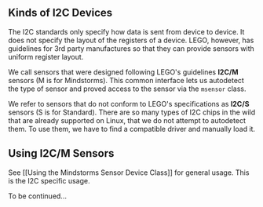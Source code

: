 ## Kinds of I2C Devices

The I2C standards only specify how data is sent from device to device. It does not specify the layout of the registers of a device. LEGO, however, has guidelines for 3rd party manufactures so that they can provide sensors with uniform register layout.

We call sensors that were designed following LEGO's guidelines **I2C/M** sensors (M is for Mindstorms). This common interface lets us autodetect the type of sensor and proved access to the sensor via the ```msensor``` class.

We refer to sensors that do not conform to LEGO's specifications as **I2C/S** sensors (S is for Standard). There are so many types of I2C chips in the wild that are already supported on Linux, that we do not attempt to autodetect them. To use them, we have to find a compatible driver and manually load it.

## Using I2C/M Sensors

See [[Using the Mindstorms Sensor Device Class]] for general usage. This is the I2C specific usage.

To be continued...